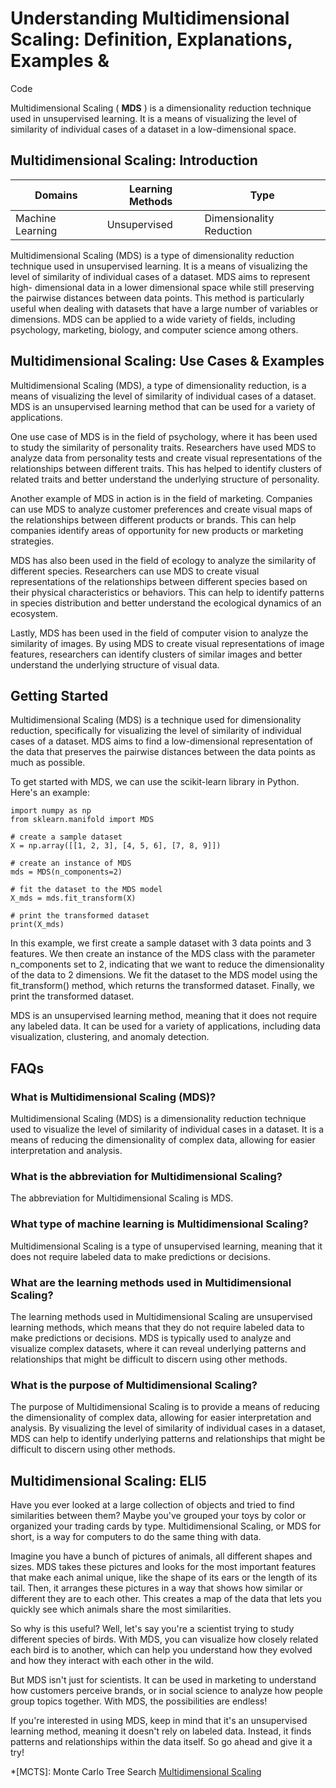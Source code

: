 # Understanding Multidimensional Scaling: Definition, Explanations, Examples &
Code

Multidimensional Scaling ( **MDS** ) is a dimensionality reduction technique
used in unsupervised learning. It is a means of visualizing the level of
similarity of individual cases of a dataset in a low-dimensional space.

## Multidimensional Scaling: Introduction

Domains | Learning Methods | Type  
---|---|---  
Machine Learning | Unsupervised | Dimensionality Reduction  
  
Multidimensional Scaling (MDS) is a type of dimensionality reduction technique
used in unsupervised learning. It is a means of visualizing the level of
similarity of individual cases of a dataset. MDS aims to represent high-
dimensional data in a lower dimensional space while still preserving the
pairwise distances between data points. This method is particularly useful
when dealing with datasets that have a large number of variables or
dimensions. MDS can be applied to a wide variety of fields, including
psychology, marketing, biology, and computer science among others.

## Multidimensional Scaling: Use Cases & Examples

Multidimensional Scaling (MDS), a type of dimensionality reduction, is a means
of visualizing the level of similarity of individual cases of a dataset. MDS
is an unsupervised learning method that can be used for a variety of
applications.

One use case of MDS is in the field of psychology, where it has been used to
study the similarity of personality traits. Researchers have used MDS to
analyze data from personality tests and create visual representations of the
relationships between different traits. This has helped to identify clusters
of related traits and better understand the underlying structure of
personality.

Another example of MDS in action is in the field of marketing. Companies can
use MDS to analyze customer preferences and create visual maps of the
relationships between different products or brands. This can help companies
identify areas of opportunity for new products or marketing strategies.

MDS has also been used in the field of ecology to analyze the similarity of
different species. Researchers can use MDS to create visual representations of
the relationships between different species based on their physical
characteristics or behaviors. This can help to identify patterns in species
distribution and better understand the ecological dynamics of an ecosystem.

Lastly, MDS has been used in the field of computer vision to analyze the
similarity of images. By using MDS to create visual representations of image
features, researchers can identify clusters of similar images and better
understand the underlying structure of visual data.

## Getting Started

Multidimensional Scaling (MDS) is a technique used for dimensionality
reduction, specifically for visualizing the level of similarity of individual
cases of a dataset. MDS aims to find a low-dimensional representation of the
data that preserves the pairwise distances between the data points as much as
possible.

To get started with MDS, we can use the scikit-learn library in Python. Here's
an example:

    
    
    
    import numpy as np
    from sklearn.manifold import MDS
    
    # create a sample dataset
    X = np.array([[1, 2, 3], [4, 5, 6], [7, 8, 9]])
    
    # create an instance of MDS
    mds = MDS(n_components=2)
    
    # fit the dataset to the MDS model
    X_mds = mds.fit_transform(X)
    
    # print the transformed dataset
    print(X_mds)
    
    

In this example, we first create a sample dataset with 3 data points and 3
features. We then create an instance of the MDS class with the parameter
n_components set to 2, indicating that we want to reduce the dimensionality of
the data to 2 dimensions. We fit the dataset to the MDS model using the
fit_transform() method, which returns the transformed dataset. Finally, we
print the transformed dataset.

MDS is an unsupervised learning method, meaning that it does not require any
labeled data. It can be used for a variety of applications, including data
visualization, clustering, and anomaly detection.

## FAQs

### What is Multidimensional Scaling (MDS)?

Multidimensional Scaling (MDS) is a dimensionality reduction technique used to
visualize the level of similarity of individual cases in a dataset. It is a
means of reducing the dimensionality of complex data, allowing for easier
interpretation and analysis.

### What is the abbreviation for Multidimensional Scaling?

The abbreviation for Multidimensional Scaling is MDS.

### What type of machine learning is Multidimensional Scaling?

Multidimensional Scaling is a type of unsupervised learning, meaning that it
does not require labeled data to make predictions or decisions.

### What are the learning methods used in Multidimensional Scaling?

The learning methods used in Multidimensional Scaling are unsupervised
learning methods, which means that they do not require labeled data to make
predictions or decisions. MDS is typically used to analyze and visualize
complex datasets, where it can reveal underlying patterns and relationships
that might be difficult to discern using other methods.

### What is the purpose of Multidimensional Scaling?

The purpose of Multidimensional Scaling is to provide a means of reducing the
dimensionality of complex data, allowing for easier interpretation and
analysis. By visualizing the level of similarity of individual cases in a
dataset, MDS can help to identify underlying patterns and relationships that
might be difficult to discern using other methods.

## Multidimensional Scaling: ELI5

Have you ever looked at a large collection of objects and tried to find
similarities between them? Maybe you've grouped your toys by color or
organized your trading cards by type. Multidimensional Scaling, or MDS for
short, is a way for computers to do the same thing with data.

Imagine you have a bunch of pictures of animals, all different shapes and
sizes. MDS takes these pictures and looks for the most important features that
make each animal unique, like the shape of its ears or the length of its tail.
Then, it arranges these pictures in a way that shows how similar or different
they are to each other. This creates a map of the data that lets you quickly
see which animals share the most similarities.

So why is this useful? Well, let's say you're a scientist trying to study
different species of birds. With MDS, you can visualize how closely related
each bird is to another, which can help you understand how they evolved and
how they interact with each other in the wild.

But MDS isn't just for scientists. It can be used in marketing to understand
how customers perceive brands, or in social science to analyze how people
group topics together. With MDS, the possibilities are endless!

If you're interested in using MDS, keep in mind that it's an unsupervised
learning method, meaning it doesn't rely on labeled data. Instead, it finds
patterns and relationships within the data itself. So go ahead and give it a
try!

  *[MCTS]: Monte Carlo Tree Search
[Multidimensional Scaling](https://serp.ai/multidimensional-scaling/)
